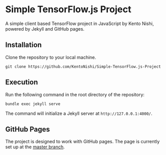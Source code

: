 # Simple TensorFlow.js Project

A simple client based TensorFlow project in JavaScript by Kento Nishi, powered by Jekyll and GitHub pages.

## Installation
Clone the repository to your local machine.
```
git clone https://github.com/KentoNishi/Simple-TensorFlow.js-Project
```

## Execution
Run the following command in the root directory of the repository:
```
bundle exec jekyll serve
```
The command will initialize a Jekyll server at ``http://127.0.0.1:4000/``.

## GitHub Pages
The project is designed to work with GitHub pages. The page is currently set up at the [master branch](https://kentonishi.github.io/Simple-TensorFlow.js-Project/).